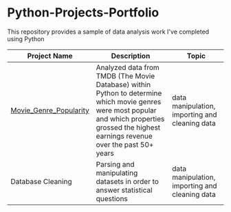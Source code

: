 # Python-Projects-Portfolio
This repository provides a sample of data analysis work I've completed using Python 

| Project Name  | Description | Topic |
| ------------- | ------------- | ------------- |
| [Movie_Genre_Popularity](https://github.com/TristenS27/Python-Projects-Portfolio/blob/main/Movie_Genre_Popularity/Movie_Genre_Popularity.ipynb)  | Analyzed data from TMDB (The Movie Database) within Python to determine which movie genres were most popular and which properties grossed the highest earnings revenue over the past 50+ years | data manipulation, importing and cleaning data |
| Database Cleaning  | Parsing and manipulating datasets in order to answer statistical questions | data manipulation, importing and cleaning data |
